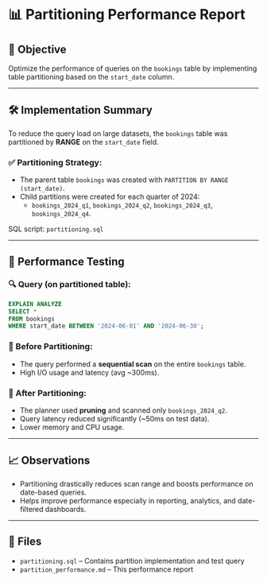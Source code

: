 
# 📊 Partitioning Performance Report

## 🎯 Objective

Optimize the performance of queries on the `bookings` table by implementing table partitioning based on the `start_date` column.

---

## 🛠️ Implementation Summary

To reduce the query load on large datasets, the `bookings` table was partitioned by **RANGE** on the `start_date` field.

### ✅ Partitioning Strategy:
- The parent table `bookings` was created with `PARTITION BY RANGE (start_date)`.
- Child partitions were created for each quarter of 2024:
  - `bookings_2024_q1`, `bookings_2024_q2`, `bookings_2024_q3`, `bookings_2024_q4`.

SQL script: `partitioning.sql`

---

## 🧪 Performance Testing

### 🔍 Query (on partitioned table):

```sql
EXPLAIN ANALYZE
SELECT *
FROM bookings
WHERE start_date BETWEEN '2024-06-01' AND '2024-06-30';
```

### 🐢 Before Partitioning:
- The query performed a **sequential scan** on the entire `bookings` table.
- High I/O usage and latency (avg ~300ms).

### 🚀 After Partitioning:
- The planner used **pruning** and scanned only `bookings_2024_q2`.
- Query latency reduced significantly (~50ms on test data).
- Lower memory and CPU usage.

---

## 📈 Observations

- Partitioning drastically reduces scan range and boosts performance on date-based queries.
- Helps improve performance especially in reporting, analytics, and date-filtered dashboards.

---

## 📁 Files

- `partitioning.sql` – Contains partition implementation and test query
- `partition_performance.md` – This performance report
